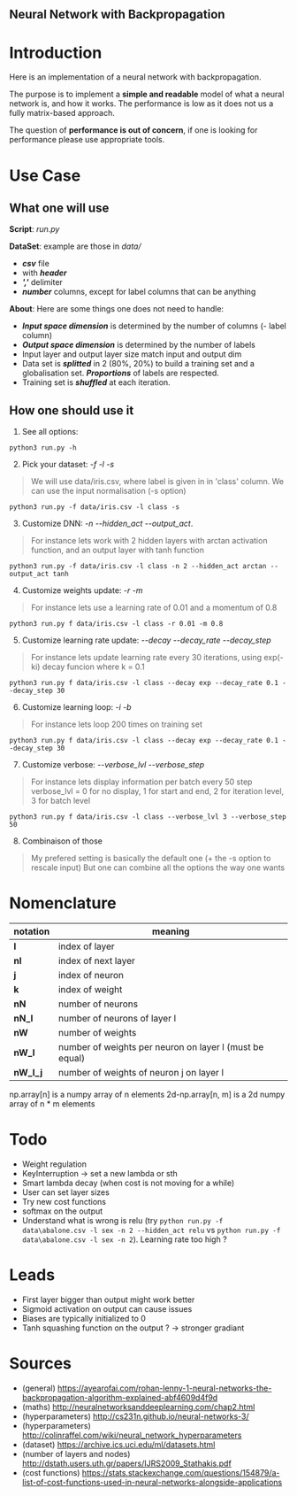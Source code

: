 Neural Network with Backpropagation
---

# Introduction

Here is an implementation of a neural network with backpropagation.

The purpose is to implement a **simple and readable** model of what a neural network is, and how it works. The performance is low as it does not us a fully matrix-based approach.

The question of **performance is out of concern**, if one is looking for performance please use appropriate tools.


# Use Case

## What one will use

**Script**: *run.py*

**DataSet**: example are those in *data/*

- ***csv*** file
- with ***header***
- ***','*** delimiter
- ***number*** columns, except for label columns that can be anything

**About**: Here are some things one does not need to handle:

- ***Input space dimension*** is determined by the number of columns (- label column)
- ***Output space dimension*** is determined by the number of labels
- Input layer and output layer size match input and output dim
- Data set is ***splitted*** in 2 (80%, 20%) to build a training set and a globalisation set. ***Proportions*** of labels are respected.
- Training set is ***shuffled*** at each iteration.


## How one should use it

1. See all options:

`python3 run.py -h`

2. Pick your dataset: *-f -l -s*
> We will use data/iris.csv, where label is given in in 'class' column. We can use the input normalisation (-s option) 

`python3 run.py -f data/iris.csv -l class -s`


3. Customize DNN: *-n --hidden_act --output_act*.
> For instance lets work with 2 hidden layers with arctan activation function, and an output layer with tanh function

`python3 run.py -f data/iris.csv -l class -n 2 --hidden_act arctan --output_act tanh `

4. Customize weights update: *-r -m*
> For instance lets use a learning rate of 0.01 and a momentum of 0.8

`python3 run.py f data/iris.csv -l class -r 0.01 -m 0.8`

5. Customize learning rate update: *--decay --decay_rate --decay_step*
> For instance lets update learning rate every 30 iterations, using exp(-ki) decay funcion where k = 0.1

`python3 run.py f data/iris.csv -l class --decay exp --decay_rate 0.1 --decay_step 30`

6. Customize learning loop: *-i -b*
> For instance lets loop 200 times on training set

`python3 run.py f data/iris.csv -l class --decay exp --decay_rate 0.1 --decay_step 30`

7. Customize verbose: *--verbose_lvl --verbose_step*
> For instance lets display information per batch every 50 step
> verbose_lvl = 0 for no display, 1 for start and end, 2 for iteration level, 3 for batch level

`python3 run.py f data/iris.csv -l class --verbose_lvl 3 --verbose_step 50`

8. Combinaison of those
> My prefered setting is basically the default one (+ the -s option to rescale input)
> But one can combine all the options the way one wants


# Nomenclature

| notation | meaning |
| - | - |
| **l** | index of layer |
| **nl** | index of next layer |
| **j** | index of neuron |
| **k** | index of weight |
| **nN** | number of neurons |
| **nN_l** | number of neurons of layer l |
| **nW** | number of weights |
| **nW_l** | number of weights per neuron on layer l (must be equal) |
| **nW_l_j** | number of weights of neuron j on layer l |

np.array[n] is a numpy array of n elements
2d-np.array[n, m] is a 2d numpy array of n * m elements 


# Todo

- Weight regulation
- KeyInterruption -> set a new lambda or sth
- Smart lambda decay (when cost is not moving for a while)
- User can set layer sizes
- Try new cost functions
- softmax on the output
- Understand what is wrong is relu (try `python run.py -f data\abalone.csv -l sex -n 2 --hidden_act relu` vs `python run.py -f data\abalone.csv -l sex -n 2`). Learning rate too high ?


# Leads

- First layer bigger than output might work better
- Sigmoid activation on output can cause issues
- Biases are  typically initialized to 0
- Tanh squashing function on the output ? -> stronger gradiant


# Sources

- (general) https://ayearofai.com/rohan-lenny-1-neural-networks-the-backpropagation-algorithm-explained-abf4609d4f9d
- (maths) http://neuralnetworksanddeeplearning.com/chap2.html
- (hyperparameters) http://cs231n.github.io/neural-networks-3/
- (hyperparameters) http://colinraffel.com/wiki/neural_network_hyperparameters
- (dataset) https://archive.ics.uci.edu/ml/datasets.html
- (number of layers and nodes) http://dstath.users.uth.gr/papers/IJRS2009_Stathakis.pdf
- (cost functions) https://stats.stackexchange.com/questions/154879/a-list-of-cost-functions-used-in-neural-networks-alongside-applications